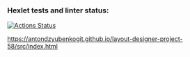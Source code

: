 ### Hexlet tests and linter status:
[![Actions Status](https://github.com/AntonDzyubenkoGit/layout-designer-project-58/workflows/hexlet-check/badge.svg)](https://github.com/AntonDzyubenkoGit/layout-designer-project-58/actions)

https://antondzyubenkogit.github.io/layout-designer-project-58/src/index.html
